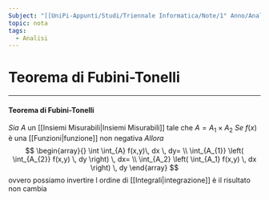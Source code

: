 ```yaml
---
Subject: "[[UniPi-Appunti/Studi/Triennale Informatica/Note/1° Anno/Analisi/Analisi|Analisi]]"
topic: nota
tags:
  - Analisi
---
```

# Teorema di Fubini-Tonelli
---

#### Teorema di Fubini-Tonelli 
_Sia_ $A$ un [[Insiemi Misurabili|Insiemi Misurabili]] tale che $A = A_{1}\times A_{2}$
_Se_ $f(x)$ è una [[Funzioni|funzione]] non negativa
_Allora_ $$
\begin{array}{}
\int \int_{A}  f(x,y)\, dx  \, dy=  \\
\int_{A_{1}} \left( \int_{A_{2}}  f(x,y) \, dy \right) \, dx=  \\
\int_{A_2} \left( \int_{A_1}  f(x,y) \, dx \right) \, dy 
\end{array}
$$
ovvero possiamo invertire l ordine di [[Integrali|integrazione]] è il risultato non cambia